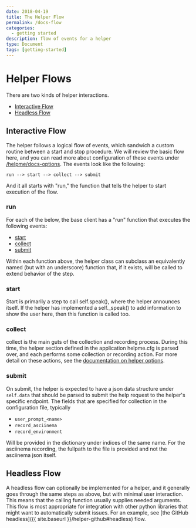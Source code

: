 ```yaml
---
date: 2018-04-19
title: The Helper Flow
permalink: /docs-flow
categories:
  - getting started
description: flow of events for a helper
type: Document
tags: [getting-started]
---
```


# Helper Flows

There are two kinds of helper interactions.

 - [Interactive Flow](#interactive-flow)
 - [Headless Flow](#headless-flow)

## Interactive Flow

The helper follows a logical flow of events, which sandwich a custom routine
between a start and stop procedure. We will review the basic flow here, and you
can read more about configuration of these events under [/helpme/docs-options](/helpme/docs-options/).
The events look like the following:

```
run --> start --> collect --> submit
```

And it all starts with "run," the function that tells the helper to start
execution of the flow.

### run
For each of the below, the base client has a "run" function that executes the
following events:

 - [start](#start)
 - [collect](#collect)
 - [submit](#submit)

Within each function above, the helper class can subclass an equivalently named
(but with an underscore) function that, if it exists, will be called to
extend behavior of the step.

### start
Start is primarily a step to call self.speak(), where the helper announces itself.
If the helper has implemented a self._speak() to add information to show the user
here, then this function is called too.

### collect
collect is the main guts of the collection and recording process. During this
time, the helper section defined in the application helpme.cfg is parsed over,
and each performs some collection or recording action. For more detail on these
actions, see the [documentation on helper options](/docs-options/).

### submit
On submit, the helper is expected to have a json data structure under `self.data`
that should be parsed to submit the help request to the helper's specific endpoint.
The fields that are specified for collection in the configuration file, typically

 - `user_prompt_<name>`
 - `record_asciinema`
 - `record_environment`

Will be provided in the dictionary under indices of the same name. For the asciinema
recording, the fullpath to the file is provided and not the asciinema json itself.

## Headless Flow

A headless flow can optionally be implemented for a helper, and it generally goes 
through the same steps as above, but with minimal user interaction. This means
that the calling function usually supplies needed arguments. This flow is most 
appropriate for integration with other python libraries that might want
to automatically submit issues. For an example, see [the GitHub headless]({{ site.baseurl }}/helper-github#headless) flow.
